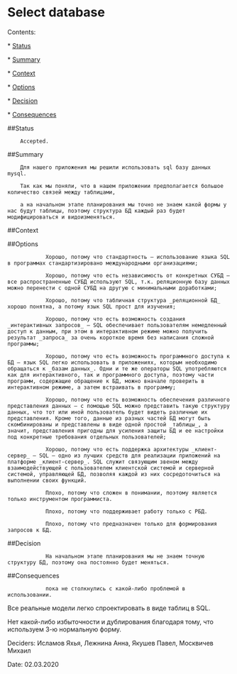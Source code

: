 # Select database

Contents:

\* [Status](#status)

\* [Summary](#summary)

\* [Context](#context)

\* [Options](#options)

\* [Decision](#decision)

\* [Consequences](#consequences)

##Status

        Accepted.

##Summary

        Для нашего приложения мы решили использовать sql базу данных mysql.

        Так как мы поняли, что в нашем приложении предполагается большое количество связей между таблицами,

        а на начальном этапе планирования мы точно не знаем какой формы у нас будут таблицы, поэтому структура БД каждый раз будет модифицироваться и видоизменяться.

##Context

##Options

                Хорошо, потому что стандартность – использование языка SQL в программах стандартизировано международными организациями;

                Хорошо, потому что есть независимость от конкретных СУБД – все распространенные СУБД используют SQL, т.к. реляционную базу данных можно перенести с одной СУБД на другую с минимальными доработками;

                Хорошо, потому что табличная структура _реляционной БД_ хорошо понятна, а потому язык SQL прост для изучения;

                Хорошо, потому что есть возможность создания _интерактивных запросов_ – SQL обеспечивает пользователям немедленный доступ к данным, при этом в интерактивном режиме можно получить результат _запроса_ за очень короткое время без написания сложной программы;

                Хорошо, потому что есть возможность программного доступа к БД – язык SQL легко использовать в приложениях, которым необходимо обращаться к _базам данных_. Одни и те же операторы SQL употребляются как для интерактивного, так и программного доступа, поэтому части программ, содержащие обращение к БД, можно вначале проверить в интерактивном режиме, а затем встраивать в программу;

                Хорошо, потому что есть возможность обеспечения различного представления данных – с помощью SQL можно представить такую структуру данных, что тот или иной пользователь будет видеть различные их представления. Кроме того, данные из разных частей БД могут быть скомбинированы и представлены в виде одной простой _таблицы_, а значит, представления пригодны для усиления защиты БД и ее настройки под конкретные требования отдельных пользователей;

                Хорошо, потому что есть поддержка архитектуры _клиент-сервер_ – SQL – одно из лучших средств для реализации приложений на платформе _клиент-сервер_. SQL служит связующим звеном между взаимодействующей с пользователем клиентской системой и серверной системой, управляющей БД, позволяя каждой из них сосредоточиться на выполнении своих функций.

                Плохо, потому что сложен в понимании, поэтому является только инструментом программиста.

                Плохо, потому что поддерживает работу только с РБД.

                Плохо, потому что предназначен только для формирования запросов к БД.

##Decision

                На начальном этапе планирования мы не знаем точную структуру БД, поэтому она постоянно будет меняться.

##Consequences

                пока не столкнулись с какой-либо проблемой в использовании.

Все реальные модели легко спроектировать в виде таблиц в SQL.

Нет какой-либо избыточности и дублирования благодаря тому, что используем 3-ю нормальную форму.

Deciders: Исламов Яхья, Лежнина Анна, Якушев Павел, Москвичев Михаил

Date: 02.03.2020